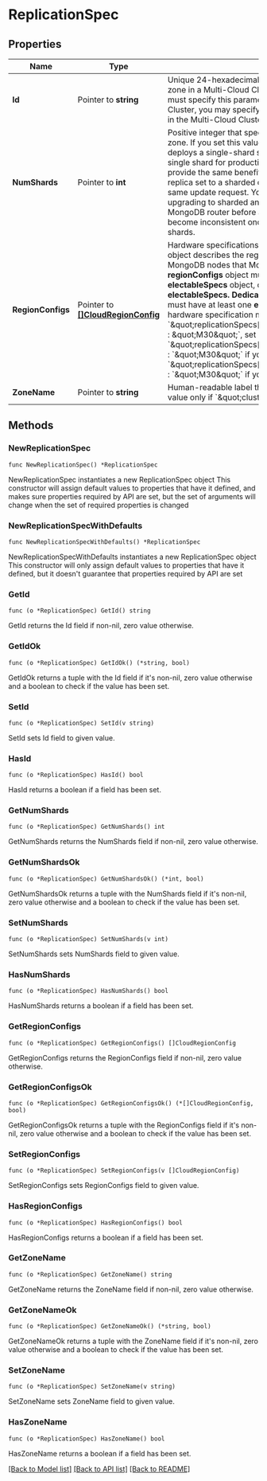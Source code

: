 # ReplicationSpec

## Properties

Name | Type | Description | Notes
------------ | ------------- | ------------- | -------------
**Id** | Pointer to **string** | Unique 24-hexadecimal digit string that identifies the replication object for a zone in a Multi-Cloud Cluster. If you include existing zones in the request, you must specify this parameter. If you add a new zone to an existing Multi-Cloud Cluster, you may specify this parameter. The request deletes any existing zones in the Multi-Cloud Cluster that you exclude from the request. | [optional] [readonly] 
**NumShards** | Pointer to **int** | Positive integer that specifies the number of shards to deploy in each specified zone. If you set this value to &#x60;1&#x60; and **clusterType** is &#x60;SHARDED&#x60;, MongoDB Cloud deploys a single-shard sharded cluster. Don&#39;t create a sharded cluster with a single shard for production environments. Single-shard sharded clusters don&#39;t provide the same benefits as multi-shard configurations.   If you are upgrading a replica set to a sharded cluster, you cannot increase the number of shards in the same update request.  You should wait until after the cluster has completed upgrading to sharded and you have reconnected all application clients to the MongoDB router before adding additional shards. Otherwise, your data might become inconsistent once MongoDB Cloud begins distributing data across shards. | [optional] 
**RegionConfigs** | Pointer to [**[]CloudRegionConfig**](CloudRegionConfig.md) | Hardware specifications for nodes set for a given region. Each **regionConfigs** object describes the region&#39;s priority in elections and the number and type of MongoDB nodes that MongoDB Cloud deploys to the region. Each **regionConfigs** object must have either an **analyticsSpecs** object, **electableSpecs** object, or **readOnlySpecs** object. Tenant clusters only require **electableSpecs. Dedicated** clusters can specify any of these specifications, but must have at least one **electableSpecs** object within a **replicationSpec**. Every hardware specification must use the same **instanceSize**.  **Example:**  If you set &#x60;\&quot;replicationSpecs[n].regionConfigs[m].analyticsSpecs.instanceSize\&quot; : \&quot;M30\&quot;&#x60;, set &#x60;\&quot;replicationSpecs[n].regionConfigs[m].electableSpecs.instanceSize\&quot; : &#x60;\&quot;M30\&quot;&#x60; if you have electable nodes and &#x60;\&quot;replicationSpecs[n].regionConfigs[m].readOnlySpecs.instanceSize\&quot; : &#x60;\&quot;M30\&quot;&#x60; if you have read-only nodes. | [optional] 
**ZoneName** | Pointer to **string** | Human-readable label that identifies the zone in a Global Cluster. Provide this value only if &#x60;\&quot;clusterType\&quot; : \&quot;GEOSHARDED\&quot;&#x60;. | [optional] 

## Methods

### NewReplicationSpec

`func NewReplicationSpec() *ReplicationSpec`

NewReplicationSpec instantiates a new ReplicationSpec object
This constructor will assign default values to properties that have it defined,
and makes sure properties required by API are set, but the set of arguments
will change when the set of required properties is changed

### NewReplicationSpecWithDefaults

`func NewReplicationSpecWithDefaults() *ReplicationSpec`

NewReplicationSpecWithDefaults instantiates a new ReplicationSpec object
This constructor will only assign default values to properties that have it defined,
but it doesn't guarantee that properties required by API are set

### GetId

`func (o *ReplicationSpec) GetId() string`

GetId returns the Id field if non-nil, zero value otherwise.

### GetIdOk

`func (o *ReplicationSpec) GetIdOk() (*string, bool)`

GetIdOk returns a tuple with the Id field if it's non-nil, zero value otherwise
and a boolean to check if the value has been set.

### SetId

`func (o *ReplicationSpec) SetId(v string)`

SetId sets Id field to given value.

### HasId

`func (o *ReplicationSpec) HasId() bool`

HasId returns a boolean if a field has been set.
### GetNumShards

`func (o *ReplicationSpec) GetNumShards() int`

GetNumShards returns the NumShards field if non-nil, zero value otherwise.

### GetNumShardsOk

`func (o *ReplicationSpec) GetNumShardsOk() (*int, bool)`

GetNumShardsOk returns a tuple with the NumShards field if it's non-nil, zero value otherwise
and a boolean to check if the value has been set.

### SetNumShards

`func (o *ReplicationSpec) SetNumShards(v int)`

SetNumShards sets NumShards field to given value.

### HasNumShards

`func (o *ReplicationSpec) HasNumShards() bool`

HasNumShards returns a boolean if a field has been set.
### GetRegionConfigs

`func (o *ReplicationSpec) GetRegionConfigs() []CloudRegionConfig`

GetRegionConfigs returns the RegionConfigs field if non-nil, zero value otherwise.

### GetRegionConfigsOk

`func (o *ReplicationSpec) GetRegionConfigsOk() (*[]CloudRegionConfig, bool)`

GetRegionConfigsOk returns a tuple with the RegionConfigs field if it's non-nil, zero value otherwise
and a boolean to check if the value has been set.

### SetRegionConfigs

`func (o *ReplicationSpec) SetRegionConfigs(v []CloudRegionConfig)`

SetRegionConfigs sets RegionConfigs field to given value.

### HasRegionConfigs

`func (o *ReplicationSpec) HasRegionConfigs() bool`

HasRegionConfigs returns a boolean if a field has been set.
### GetZoneName

`func (o *ReplicationSpec) GetZoneName() string`

GetZoneName returns the ZoneName field if non-nil, zero value otherwise.

### GetZoneNameOk

`func (o *ReplicationSpec) GetZoneNameOk() (*string, bool)`

GetZoneNameOk returns a tuple with the ZoneName field if it's non-nil, zero value otherwise
and a boolean to check if the value has been set.

### SetZoneName

`func (o *ReplicationSpec) SetZoneName(v string)`

SetZoneName sets ZoneName field to given value.

### HasZoneName

`func (o *ReplicationSpec) HasZoneName() bool`

HasZoneName returns a boolean if a field has been set.

[[Back to Model list]](../README.md#documentation-for-models) [[Back to API list]](../README.md#documentation-for-api-endpoints) [[Back to README]](../README.md)


